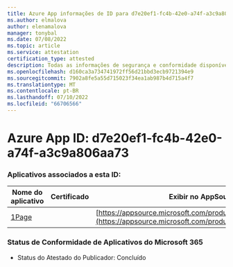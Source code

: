 ```yaml
---
title: Azure App informações de ID para d7e20ef1-fc4b-42e0-a74f-a3c9a806aa73
ms.author: elmalova
author: elenamalova
manager: tonybal
ms.date: 07/08/2022
ms.topic: article
ms.service: attestation
certification_type: attested
description: Todas as informações de segurança e conformidade disponíveis para d7e20ef1-fc4b-42e0-a74f-a3c9a806aa73.
ms.openlocfilehash: d160ca3a734741972ff56d21bbd3ecb9721394e9
ms.sourcegitcommit: 7902a8fe5a55d715023f34ea1ab987b4d715a4f7
ms.translationtype: MT
ms.contentlocale: pt-BR
ms.lasthandoff: 07/10/2022
ms.locfileid: "66706566"
---
```

# <a name="azure-app-id-d7e20ef1-fc4b-42e0-a74f-a3c9a806aa73"></a>Azure App ID: d7e20ef1-fc4b-42e0-a74f-a3c9a806aa73


### <a name="apps-associated-with-this-id"></a>Aplicativos associados a esta ID:
| **Nome do aplicativo** | **Certificado** | **Exibir no AppSource** |
|--------------|---------------|-----------------------|
| [1Page](../forward/WA200003900.md) |  | [https://appsource.microsoft.com/product/office/WA200003900](https://appsource.microsoft.com/product/office/WA200003900) |

### <a name="microsoft-365-app-compliance-status"></a>Status de Conformidade de Aplicativos do Microsoft 365
- Status do Atestado do Publicador: Concluído
